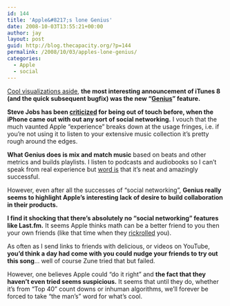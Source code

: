 ```yaml
---
id: 144
title: 'Apple&#8217;s lone Genius'
date: 2008-10-03T13:55:21+00:00
author: jay
layout: post
guid: http://blog.thecapacity.org/?p=144
permalink: /2008/10/03/apples-lone-genius/
categories:
  - Apple
  - social
---
```

[Cool visualizations aside](http://www.google.com/url?sa=t&source=web&ct=res&cd=1&url=http%3A%2F%2Fwww.youtube.com%2Fwatch%3Fv%3Dx_ZO-3e80tY%26feature%3Drelated&ei=hGbmSJGnDaO8gQTRnMiBCw&usg=AFQjCNHEFNExoKfvjjE6hXPXPPECM_T_UA&sig2=xuIZsclhExtGJvV-8KHOfQ), **the most interesting announcement of iTunes 8 (and the quick subsequent bugfix) was the new &#8220;[Genius](http://www.apple.com/itunes/whatsnew/)&#8221; feature.**

**Steve Jobs has been [criticized](http://petersmagnusson.com/2007/07/01/iphones-missing-killer-app-social-networking/) for being out of touch before, when the iPhone came out with out any sort of social networking.** I vouch that the much vaunted Apple &#8220;experience&#8221; breaks down at the usage fringes, i.e. if you&#8217;re not using it to listen to your extensive music collection it&#8217;s pretty rough around the edges.

**What Genius does is mix and match music** based on beats and other metrics and builds playlists. I listen to podcasts and audiobooks so I can&#8217;t speak from real experience but [word is](http://twitter.com/fjania/statuses/938227159) that it&#8217;s neat and amazingly successful.

However, even after all the successes of &#8220;social networking&#8221;, **Genius really seems to highlight Apple&#8217;s interesting lack of desire to build collaboration in their products.**

**I find it shocking that there&#8217;s absolutely no &#8220;social networking&#8221; features like Last.fm.** It seems Apple thinks math can be a better friend to you then your own friends (like that time when they [rickrolled](http://www.google.com/url?sa=t&source=web&ct=res&cd=1&url=http%3A%2F%2Fen.wikipedia.org%2Fwiki%2FRickrolling&ei=HGnmSI2FFpOehgTb--CECw&usg=AFQjCNGN_tC0JjE4zrfjQLyzpk6jmalOPQ&sig2=e8lJPWTycLEOj5eSM_nvsQ) you).

As often as I send links to friends with delicious, or videos on YouTube, **you&#8217;d think a day had come with you could nudge your friends to try out this song**&#8230; well of course Zune tried that but failed.

However, one believes Apple could &#8220;do it right&#8221; and **the fact that they haven&#8217;t even tried seems suspicious.** It seems that until they do, whether it&#8217;s from &#8220;Top 40&#8221; count downs or inhuman algorithms, we&#8217;ll forever be forced to take &#8220;the man&#8217;s&#8221; word for what&#8217;s cool.
